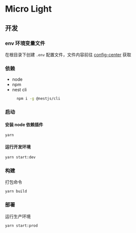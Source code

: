 # Micro Light

## 开发

### env 环境变量文件

在根目录下创建 `.env` 配置文件，文件内容前往 [config-center](https://github.com/Mountain-QiuMing/config-center/blob/master/micro-light.env) 获取

### 依赖

- node
- npm
- nest cli
  ```bash
    npm i -g @nestjs/cli
  ```

### 启动

#### 安装 node 依赖插件

```bash
yarn
```

#### 运行开发环境

```bash
yarn start:dev
```

### 构建

打包命令

```bash
yarn build
```

### 部署

运行生产环境

```bash
yarn start:prod
```
